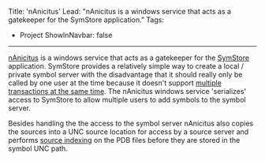 Title: 'nAnicitus'
Lead: "nAnicitus is a windows service that acts as a gatekeeper for the SymStore application."
Tags:
  - Project
ShowInNavbar: false
---

[nAnicitus](https://github.com/pvandervelde/nAnicitus) is a windows service that acts as a gatekeeper for the [SymStore][symstore_msdn] application. SymStore provides a relatively simple way to create
a local / private symbol server with the disadvantage that it should really only be called by one user at the time because it doesn't support [multiple transactions at the same time][symstore_msdn_singletransaction].
The nAnicitus windows service 'serializes' access to SymStore to allow multiple users to add symbols to the symbol server.

Besides handling the the access to the symbol server nAnicitus also copies the sources into a UNC source location for access by a source server and performs [source indexing][sourceindexing_msdn] on the PDB files
before they are stored in the symbol UNC path.

[symstore_msdn]: https://msdn.microsoft.com/en-us/library/windows/hardware/ff558848(v=vs.85).aspx
[symstore_msdn_singletransaction]: https://msdn.microsoft.com/en-us/library/windows/hardware/ff558851(v=vs.85).aspx
[sourceindexing_msdn]: https://msdn.microsoft.com/en-us/library/windows/hardware/ff556898(v=vs.85).aspx
